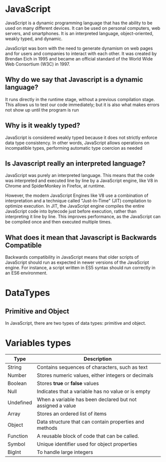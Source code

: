 # JavaScript

JavaScript is a dynamic programming language that has the ability to be used on many different devices. It can be used on personal computers, web servers, and smartphones. It is an interpreted language, object-oriented, weakly typed, and dynamic.

JavaScript was born with the need to generate dynamism on web pages and for users and companies to interact with each other. It was created by Brendan Eich in 1995 and became an official standard of the World Wide Web Consortium (W3C) in 1997.

## Why do we say that Javascript is a dynamic language?

It runs directly in the runtime stage, without a previous compilation stage. This allows us to test our code immediately; but it is also what makes errors not show up until the program is run

## Why is it weakly typed?

JavaScript is considered weakly typed because it does not strictly enforce data type consistency.
In other words, JavaScript allows operations on incompatible types, performing automatic type coercion as needed

## Is Javascript really an interpreted language?

JavaScript was purely an interpreted language. This means that the code was interpreted and executed line by line by a JavaScript engine, like V8 in Chrome and SpiderMonkey in Firefox, at runtime.

However, the modern JavaScript Engines like V8 use a combination of interpretation and a technique called "Just-In-Time" (JIT) compilation to optimize execution. In JIT, the JavaScript engine compiles the entire JavaScript code into bytecode just before execution, rather than interpreting it line by line. This improves performance, as the JavaScript can be compiled once and then executed multiple times.

## What does it mean that Javascript is Backwards Compatible

Backwards compatibility in JavaScript means that older scripts of JavaScript should run as expected in newer versions of the JavaScript engine. For instance, a script written in ES5 syntax should run correctly in an ES6 environment.

# DataTypes

## Primitive and Object

In JavaScript, there are two types of data types: primitive and object.

# Variables types

| Type | Description |
|---|---|
| String | Contains sequences of characters, such as text |
| Number | Stores numeric values, either integers or decimals |
| Boolean | Stores **true** or **false** values |
| Null | Indicates that a variable has no value or is empty |
| Undefined | When a variable has been declared but not assigned a value |
| Array | Stores an ordered list of items |
| Object | Data structure that can contain properties and methods |
| Function | A reusable block of code that can be called. |
| Symbol | Unique identifier used for object properties |
| BigInt | To handle large integers |


